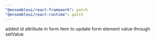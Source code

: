 ```yaml
---
"@ensembleui/react-framework": patch
"@ensembleui/react-runtime": patch
---
```


added id attribute in form item to update form element value through setValue
